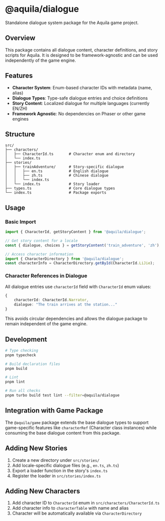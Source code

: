 # @aquila/dialogue

Standalone dialogue system package for the Aquila game project.

## Overview

This package contains all dialogue content, character definitions, and story scripts for Aquila. It is designed to be framework-agnostic and can be used independently of the game engine.

## Features

- **Character System**: Enum-based character IDs with metadata (name, alias)
- **Dialogue Types**: Type-safe dialogue entries and choice definitions
- **Story Content**: Localized dialogue for multiple languages (currently EN/ZH)
- **Framework Agnostic**: No dependencies on Phaser or other game engines

## Structure

```
src/
├── characters/
│   ├── CharacterId.ts       # Character enum and directory
│   └── index.ts
├── stories/
│   ├── trainAdventure/      # Story-specific dialogue
│   │   ├── en.ts            # English dialogue
│   │   ├── zh.ts            # Chinese dialogue
│   │   └── index.ts
│   └── index.ts             # Story loader
├── types.ts                 # Core dialogue types
└── index.ts                 # Package exports
```

## Usage

### Basic Import

```typescript
import { CharacterId, getStoryContent } from '@aquila/dialogue';

// Get story content for a locale
const { dialogue, choices } = getStoryContent('train_adventure', 'zh');

// Access character information
import { CharacterDirectory } from '@aquila/dialogue';
const characterInfo = CharacterDirectory.getById(CharacterId.LiJie);
```

### Character References in Dialogue

All dialogue entries use `characterId` field with `CharacterId` enum values:

```typescript
{
    characterId: CharacterId.Narrator,
    dialogue: "The train arrives at the station..."
}
```

This avoids circular dependencies and allows the dialogue package to remain independent of the game engine.

## Development

```bash
# Type checking
pnpm typecheck

# Build declaration files
pnpm build

# Lint
pnpm lint

# Run all checks
pnpm turbo build test lint --filter=@aquila/dialogue
```

## Integration with Game Package

The `@aquila/game` package extends the base dialogue types to support game-specific features like `characterRef` (Character class instances) while consuming the base dialogue content from this package.

## Adding New Stories

1. Create a new directory under `src/stories/`
2. Add locale-specific dialogue files (e.g., `en.ts`, `zh.ts`)
3. Export a loader function in the story's `index.ts`
4. Register the loader in `src/stories/index.ts`

## Adding New Characters

1. Add character ID to `CharacterId` enum in `src/characters/CharacterId.ts`
2. Add character info to `characterTable` with name and alias
3. Character will be automatically available via `CharacterDirectory`
